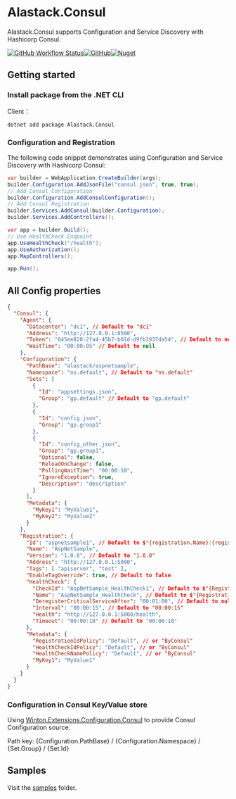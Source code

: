 # Alastack.Consul

Alastack.Consul supports Configuration and Service Discovery with Hashicorp Consul.

[![GitHub Workflow Status](https://img.shields.io/github/actions/workflow/status/kyzala/AlastackConsul/dotnet.yml?branch=main)](https://github.com/kyzala/AlastackConsul/actions/workflows/dotnet.yml)[![GitHub](https://img.shields.io/github/license/kyzala/AlastackConsul)](LICENSE)[![Nuget](https://img.shields.io/nuget/v/Alastack.Consul)](https://www.nuget.org/packages/Alastack.Consul)

## Getting started

### Install package from the .NET CLI

Client：

```
dotnet add package Alastack.Consul
```

### Configuration and Registration

The following code snippet demonstrates using Configuration and Service Discovery with Hashicorp Consul:

```c#
var builder = WebApplication.CreateBuilder(args);
builder.Configuration.AddJsonFile("consul.json", true, true);
// Add Consul Configuration
builder.Configuration.AddConsulConfiguration();
// Add Consul Registration
builder.Services.AddConsul(builder.Configuration);
builder.Services.AddControllers();

var app = builder.Build();
// Use HealthCheck Endpoint
app.UseHealthCheck("/health");
app.UseAuthorization();
app.MapControllers();

app.Run();
```

## All Config properties

```JSON
{
  "Consul": {
    "Agent": {
      "Datacenter": "dc1", // Default to "dc1"
      "Address": "http://127.0.0.1:8500",
      "Token": "045ee828-2fa4-45b7-b01d-d9fb3937da54", // Default to null
      "WaitTime": "00:00:05" // Default to null
    },
    "Configuration": {
      "PathBase": "alastack/aspnetsample",
      "Namespace": "ns.default", // Default to "ns.default"
      "Sets": [
        {
          "Id": "appsettings.json",
          "Group": "gp.default" // Default to "gp.default"
        },
        {
          "Id": "config.json",
          "Group": "gp.group1"
        },
        {
          "Id": "config_other.json",
          "Group": "gp.group1",
          "Optional": false,
          "ReloadOnChange": false,
          "PollingWaitTime": "00:00:10",
          "IgnoreException": true,
          "Description": "description"
        }
      ],
      "Metadata": {
        "MyKey1": "MyValue1",
        "MyKey2": "MyValue2"
      }
    },
    "Registration": {
      "Id": "aspnetsample1", // Default to $"{registration.Name}:{registration.Version}#{registration!.Address.Host}:{registration!.Address.Port}"
      "Name": "AspNetSample",
      "Version": "1.0.0", // Default to "1.0.0"
      "Address": "http://127.0.0.1:5000",
      "Tags": [ "apiserver", "test" ],
      "EnableTagOverride": true, // Default to false
      "HealthCheck": {
        "CheckId": "AspNetSample_HealthCheck1", // Default to $"{Registration.Name}_hk_{Guid.NewGuid():n}"
        "Name": "AspNetSample_HealthCheck", // Default to $"{Registration.Name}_hk"
        "DeregisterCriticalServiceAfter": "00:01:00", // Default to null
        "Interval": "00:00:15", // Default to "00:00:15"
        "Health": "http://127.0.0.1:5000/health",
        "Timeout": "00:00:10" // Default to "00:00:10"
      },
      "Metadata": {
        "RegistrationIdPolicy": "Default", // or "ByConsul"
        "HealthCheckIdPolicy": "Default", // or "ByConsul"
        "HealthCheckNamePolicy": "Default", // or "ByConsul"
        "MyKey1": "MyValue1"
      }
    }
  }
}
```

### Configuration in Consul Key/Value store

Using [Winton.Extensions.Configuration.Consul](https://github.com/wintoncode/Winton.Extensions.Configuration.Consul) to provide Consul Configuration source.

Path key: 
{Configuration.PathBase} / {Configuration.Namespace} / {Set.Group} / {Set.Id}

## Samples

Visit the [samples](https://github.com/kyzala/AlastackConsul/tree/main/samples) folder.